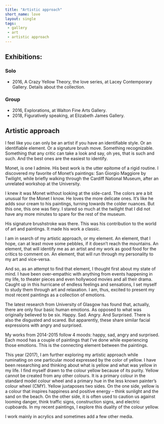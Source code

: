 ```yaml
---
title: "Artistic approach"
short_name: love
layout: single
tags:
 - gallery
 - art
 - artistic approach
---
```


## Exhibitions:

### Solo
- 2016, A Crazy Yellow Theory, the love series, at Lacey Contemporary Gallery. Details about the collection.

### Group
- 2016, Explorations, at Walton Fine Arts Gallery.
- 2018, Figuratively speaking, at Elizabeth James Gallery.

## Artistic approach

I feel like you can only be an artist if you have an identifiable style. Or an identifiable element. Or a signature brush move. Something recognizable. Something that any critic can take a look and say, oh yes, that is such and such. And the best ones are the easiest to identify.

Monet, is one I admire. His best work is the utter epitome of a rigid routine. I discovered my favorite of Monet’s paintings: San Giorgio Maggiore by Twilight, while briefly walking through the Cardiff National Museum, after an unrelated workshop at the University.

I knew it was Monet without looking at the side-card. The colors are a bit unusual for the Monet I know. He loves the more delicate ones. It’s like he adds sour cream to his paintings, turning towards the colder nuances. But this one, this one was fiery. I stared so much at the twilight that I did not have any more minutes to spare for the rest of the museum.

His signature brushstroke was there. This was his contribution to the world of art and paintings. It made his work a classic.

I am in search of my artistic approach, or my element. An element, that I hope, can at least move some pebbles, if it doesn’t reach the mountains. An element, that will identify me as an artist and my work as good food for the critics to comment on. An element, that will run through my personality to my art and vice-versa.

And so, as an attempt to find that element, I thought first about my state of mind. I have been over-empathic with anything from events happening in my life, to theater pieces and even hollywood movies and all their drama. Caught up in this hurricane of endless feelings and sensations, I set myself to study them through art and relaxation. I am, thus, excited to present my most recent paintings as a collection of emotions.

The latest research from University of Glasgow has found that, actually, there are only four basic human emotions. As opposed to what was originally believed to be six. Happy. Sad. Angry. And Surprised. There is also the disgusted and scared. But apparently, these share similar facial expressions with angry and surprised.

My works from 2014-2015 follow 4 moods: happy, sad, angry and surprised. Each mood has a couple of paintings that I’ve done while experiencing those emotions. This is the connecting element between the paintings.

This year (2017), I am further exploring my artistic approach while ruminating on one particular mood expressed by the color of yellow. I have been researching and thinking about what is yellow and what was yellow in my life. I find myself drawn to the colour yellow because of its purity. Yellow cannot be created from any other colours. It is a primary colour in the standard model colour wheel and a primary hue in the less known painter’s colour wheel (CMY). Yellow juxtaposes two sides. On the one side, yellow is a colour that inspires happiness and positive energy – think sunlight and the sand on the beach. On the other side, it is often used to caution us against looming danger, think traffic signs, construction signs, and electric cupboards. In my recent paintings, I explore this duality of the colour yellow.

I work mainly in acrylics and sometimes add a few other media.